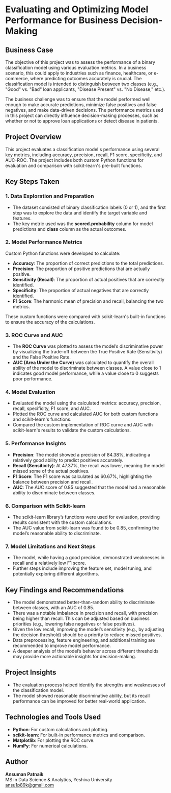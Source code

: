 # **Evaluating and Optimizing Model Performance for Business Decision-Making**

## **Business Case**
The objective of this project was to assess the performance of a binary classification model using various evaluation metrics. In a business scenario, this could apply to industries such as finance, healthcare, or e-commerce, where predicting outcomes accurately is crucial. The classification model is intended to distinguish between two classes (e.g., "Good" vs. "Bad" loan applicants, "Disease Present" vs. "No Disease," etc.). 

The business challenge was to ensure that the model performed well enough to make accurate predictions, minimize false positives and false negatives, and make data-driven decisions. The performance metrics used in this project can directly influence decision-making processes, such as whether or not to approve loan applications or detect disease in patients.

## **Project Overview**
This project evaluates a classification model's performance using several key metrics, including accuracy, precision, recall, F1 score, specificity, and AUC-ROC. The project includes both custom Python functions for evaluation and comparison with scikit-learn's pre-built functions.

## **Key Steps Taken**

### **1. Data Exploration and Preparation**
- The dataset consisted of binary classification labels (0 or 1), and the first step was to explore the data and identify the target variable and features.
- The key metric used was the **scored.probability** column for model predictions and **class** column as the actual outcomes.

### **2. Model Performance Metrics**
Custom Python functions were developed to calculate:
- **Accuracy**: The proportion of correct predictions to the total predictions.
- **Precision**: The proportion of positive predictions that are actually positive.
- **Sensitivity (Recall)**: The proportion of actual positives that are correctly identified.
- **Specificity**: The proportion of actual negatives that are correctly identified.
- **F1 Score**: The harmonic mean of precision and recall, balancing the two metrics.
  
These custom functions were compared with scikit-learn's built-in functions to ensure the accuracy of the calculations.

### **3. ROC Curve and AUC**
- The **ROC Curve** was plotted to assess the model’s discriminative power by visualizing the trade-off between the True Positive Rate (Sensitivity) and the False Positive Rate.
- **AUC (Area Under the Curve)** was calculated to quantify the overall ability of the model to discriminate between classes. A value close to 1 indicates good model performance, while a value close to 0 suggests poor performance.

### **4. Model Evaluation**
- Evaluated the model using the calculated metrics: accuracy, precision, recall, specificity, F1 score, and AUC.
- Plotted the ROC curve and calculated AUC for both custom functions and scikit-learn's functions.
- Compared the custom implementation of ROC curve and AUC with scikit-learn's results to validate the custom calculations.

### **5. Performance Insights**
- **Precision**: The model showed a precision of 84.38%, indicating a relatively good ability to predict positives accurately.
- **Recall (Sensitivity)**: At 47.37%, the recall was lower, meaning the model missed some of the actual positives.
- **F1 Score**: The F1 score was calculated as 60.67%, highlighting the balance between precision and recall.
- **AUC**: The AUC score of 0.85 suggested that the model had a reasonable ability to discriminate between classes.
  
### **6. Comparison with Scikit-learn**
- The scikit-learn library’s functions were used for evaluation, providing results consistent with the custom calculations.
- The AUC value from scikit-learn was found to be 0.85, confirming the model’s reasonable ability to discriminate.
  
### **7. Model Limitations and Next Steps**
- The model, while having a good precision, demonstrated weaknesses in recall and a relatively low F1 score.
- Further steps include improving the feature set, model tuning, and potentially exploring different algorithms.
  
## **Key Findings and Recommendations**
- The model demonstrated better-than-random ability to discriminate between classes, with an AUC of 0.85.
- There was a notable imbalance in precision and recall, with precision being higher than recall. This can be adjusted based on business priorities (e.g., lowering false negatives or false positives).
- Given the low recall, improving the model’s sensitivity (e.g., by adjusting the decision threshold) should be a priority to reduce missed positives.
- Data preprocessing, feature engineering, and additional training are recommended to improve model performance.
- A deeper analysis of the model’s behavior across different thresholds may provide more actionable insights for decision-making.

## **Project Insights**
- The evaluation process helped identify the strengths and weaknesses of the classification model.
- The model showed reasonable discriminative ability, but its recall performance can be improved for better real-world application.

## **Technologies and Tools Used**
- **Python**: For custom calculations and plotting.
- **scikit-learn**: For built-in performance metrics and comparison.
- **Matplotlib**: For plotting the ROC curve.
- **NumPy**: For numerical calculations.
  
## **Author**
**Ansuman Patnaik**  
  MS in Data Science & Analytics, Yeshiva University  
  ansu1p89k@gmail.com

